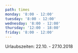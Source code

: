 ```yaml
---
path: times
monday: '8:00 - 12:00'
tuesday: '8:00 - 12:00'
wednesday: '8:00 - 12:00'
thursday: '12:00 - 18:00'
friday: '8:00 - 12:00'
---
```

Urlaubszeiten:
22.10. - 27.10.2018
